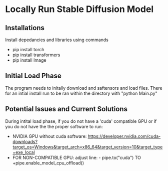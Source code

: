 # Locally Run Stable Diffusion Model
## Installations
Install depedancies and libraries using commands
- pip install torch
- pip install transformers
- pip install Image

## Initial Load Phase
The program needs to initally download and saftensors and load files. There for an intial install run to be ran within the directory with "python Main.py"

## Potential Issues and Current Solutions
During intital load phase, if you do not have a 'cuda' compatible GPU or if you do not have the the proper software to run:

- NVIDIA GPU without cuda software: https://developer.nvidia.com/cuda-downloads?target_os=Windows&target_arch=x86_64&target_version=10&target_type=exe_local
- FOR NON-COMPATIBLE GPU: adjust line: - pipe.to("cuda")
TO +pipe.enable_model_cpu_offload()